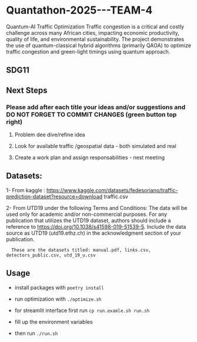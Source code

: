 # Quantathon-2025---TEAM-4
Quantum-AI Traffic Optimization 
Traffic congestion is a critical and costly challenge across many African cities, impacting economic productivity, quality of life, and environmental sustainability.  The project demonstrates the use of quantum-classical hybrid algorithms (primarily QAOA) to optimize traffic congestion and green-light timings using quantum approach. 

## SDG11


## Next Steps
### Please add after each title your ideas and/or suggestions and DO NOT FORGET TO COMMIT CHANGES (green button top right)

1. Problem dee dive/refine idea
   
3. Look for available traffic /geospatial data - both simulated and real
   
5. Create a work plan and assign responsabilities - nest meeting



## Datasets:
1- From kaggle : https://www.kaggle.com/datasets/fedesoriano/traffic-prediction-dataset?resource=download
      traffic.csv

2- From UTD19 under the following Terms and Conditions: 
      The data will be used only for academic and/or non-commercial purposes.
      For any publication that utilizes the UTD19 dataset, authors should include a reference to https://doi.org/10.1038/s41598-019-51539-5.
      Include the data source as UTD19 (utd19.ethz.ch) in the acknowledgment section of your publication.

      These are the datasets titled: manual.pdf, links.csv, detectors_public.csv, utd_19_u.csv
   
## Usage

- install packages with `poetry install`
- run optimization with `./optimize.sh`

- for streamlit interface first run `cp run.examle.sh run.sh`
- fill up the environment variables
- then run `./run.sh`